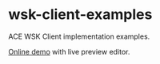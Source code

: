# wsk-client-examples
ACE WSK Client implementation examples.

[Online demo](http://cdn.axdapi.com/wsk/client/) with live preview editor.
